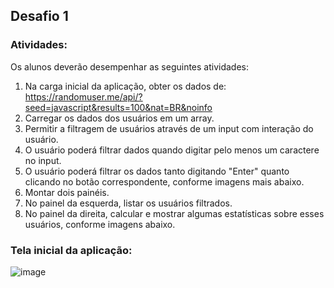 ## Desafio 1 

<h3>Atividades:</h3>

Os alunos deverão desempenhar as seguintes atividades:
1. Na carga inicial da aplicação, obter os dados de: https://randomuser.me/api/?seed=javascript&results=100&nat=BR&noinfo
2. Carregar os dados dos usuários em um array.
3. Permitir a filtragem de usuários através de um input com interação do usuário.
4. O usuário poderá filtrar dados quando digitar pelo menos um caractere no input.
5. O usuário poderá filtrar os dados tanto digitando "Enter" quanto clicando no botão correspondente, conforme imagens mais abaixo.
6. Montar dois painéis.
7. No painel da esquerda, listar os usuários filtrados.
8. No painel da direita, calcular e mostrar algumas estatísticas sobre esses usuários, conforme imagens abaixo.

<h3>Tela inicial da aplicação: </h3>

![image](https://user-images.githubusercontent.com/68259581/101855834-e2918500-3b42-11eb-9867-f4396ad68d86.png)

